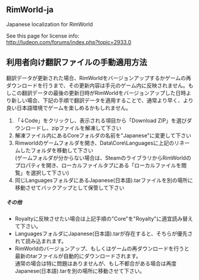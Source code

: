 RimWorld-ja
---
Japanese localization for RimWorld

See this page for license info:
<br>http://ludeon.com/forums/index.php?topic=2933.0

利用者向け翻訳ファイルの手動適用方法
---
翻訳データが更新された場合、RimWorldをバージョンアップするかゲームの再ダウンロードを行うまで、その更新内容は手元のゲーム内に反映されません。もしこの翻訳データの最後の更新日時がRimWorldをバージョンアップした日時より新しい場合、下記の手順で翻訳データを適用することで、通常より早く、より良い日本語環境でゲームを楽しめるかもしれません。
1. 「↓Code」をクリックし、表示される項目から「Download ZIP」を選びダウンロードし、zipファイルを解凍して下さい
1. 解凍ファイル内にあるCoreフォルダの名前を"Japanese"に変更して下さい
1. Rimworldのゲームフォルダを開き、Data\Core\Languagesに上記のリネームしたフォルダを移動して下さい
<br>(ゲームフォルダが分からない場合は、SteamのライブラリからRimWorldのプロパティを開き、ローカルファイルタブにある「ローカルファイルを閲覧」を選択して下さい)
1. 同じLanguagesフォルダにあるJapanese(日本語).tarファイルを別の場所に移動させてバックアップとして保管して下さい
##### その他
- Royaltyに反映させたい場合は上記手順の"Core"を"Royalty"に適宜読み替えて下さい。
- LanguagesフォルダにJapanese(日本語).tarが存在すると、そちらが優先されて読み込まれます。
- RimWorldのバージョンアップ、もしくはゲームの再ダウンロードを行うと最新のtarファイルが自動的にダウンロードされます。
<br>通常の場合は特に問題はありませんが、もし不都合がある場合は再度Japanese(日本語).tarを別の場所に移動させて下さい。
